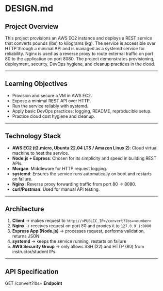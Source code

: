 # DESIGN.md

## Project Overview
This project provisions an AWS EC2 instance and deploys a REST service that converts pounds (lbs) 
to kilograms (kg). The service is accessible over HTTP through a minimal API and is managed as a 
systemd service for reliability. Nginx is used as a reverse proxy to route external traffic on port 80 
to the application on port 8080. The project demonstrates provisioning, deployment, security, DevOps 
hygiene, and cleanup practices in the cloud.

---

## Learning Objectives
- Provision and secure a VM in AWS EC2.
- Expose a minimal REST API over HTTP.
- Run the service reliably with systemd.
- Apply basic DevOps practices: logging, README, reproducible setup.
- Practice cloud cost hygiene and cleanup.

---

## Technology Stack
- **AWS EC2 (t2.micro, Ubuntu 22.04 LTS / Amazon Linux 2)**: Cloud virtual machine to host the service.
- **Node.js + Express**: Chosen for its simplicity and speed in building REST APIs.
- **Morgan**: Middleware for HTTP request logging.
- **systemd**: Ensures the service runs automatically on boot and restarts on failure.
- **Nginx**: Reverse proxy forwarding traffic from port 80 → 8080.
- **curl/Postman**: Used for manual API testing.

---

## Architecture
1. **Client** → makes request to `http://<PUBLIC_IP>/convert?lbs=<number>`
2. **Nginx** → receives request on port 80 and proxies it to `127.0.0.1:8080`
3. **Express App (Node.js)** → processes request, performs validation, returns JSON
4. **systemd** → keeps the service running, restarts on failure
5. **AWS Security Group** → only allows SSH (22) and HTTP (80) from instructor/student IPs

---

## API Specification
GET /convert?lbs=<number>
**Endpoint**
